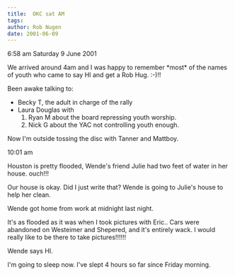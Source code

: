 ```yaml
---
title:  OKC sat AM
tags: 
author: Rob Nugen
date: 2001-06-09
---
```


<p class=date>6:58 am Saturday 9 June 2001</p>

<p>We arrived around 4am and I was happy to remember
*most* of the names of youth who came to say HI and
get a Rob Hug.  :-)!!</p>

<p>Been awake talking to:</p>

<p><ul><li> Becky T, the adult in charge of the rally</li>
<li>Laura Douglas with
<ol>
<li>Ryan M about the board repressing youth worship.</li>
<li>Nick G about the YAC not controlling youth enough.</li>
</ol>
</ul></p>

<p>Now I'm outside tossing the disc with Tanner and Mattboy.</p>

<p class=date>10:01 am</p>

<p>Houston is pretty flooded, Wende's friend Julie had two feet of
water in her house.  ouch!!!</p>

<p>Our house is okay.  Did I just write that?  Wende is
going to Julie's house to help her clean.</p>

<p>Wende got home from work at midnight last night.</p>

<p>It's as flooded as it was when I took pictures with
Eric..  Cars were abandoned on Westeimer and Shepered,
and it's entirely wack.  I would really like to be
there to take pictures!!!!!!</p>

<p>Wende says HI.</p>

<p>I'm going to sleep now.  I've slept 4 hours so far
since Friday morning.</p>
